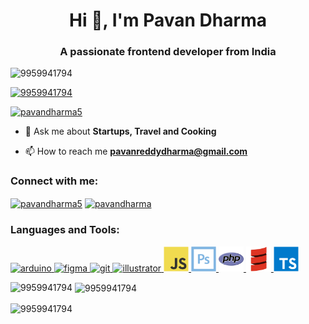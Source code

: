 <h1 align="center">Hi 👋, I'm Pavan Dharma</h1>
<h3 align="center">A passionate frontend developer from India</h3>

<p align="left"> <img src="https://komarev.com/ghpvc/?username=9959941794&label=Profile%20views&color=0e75b6&style=flat" alt="9959941794" /> </p>

<p align="left"> <a href="https://github.com/ryo-ma/github-profile-trophy"><img src="https://github-profile-trophy.vercel.app/?username=9959941794" alt="9959941794" /></a> </p>

<p align="left"> <a href="https://twitter.com/pavandharma5" target="blank"><img src="https://img.shields.io/twitter/follow/pavandharma5?logo=twitter&style=for-the-badge" alt="pavandharma5" /></a> </p>

- 💬 Ask me about **Startups, Travel and Cooking**

- 📫 How to reach me **pavanreddydharma@gmail.com**

<h3 align="left">Connect with me:</h3>
<p align="left">
<a href="https://twitter.com/pavandharma5" target="blank"><img align="center" src="https://raw.githubusercontent.com/rahuldkjain/github-profile-readme-generator/master/src/images/icons/Social/twitter.svg" alt="pavandharma5" height="30" width="40" /></a>
<a href="https://linkedin.com/in/pavandharma" target="blank"><img align="center" src="https://raw.githubusercontent.com/rahuldkjain/github-profile-readme-generator/master/src/images/icons/Social/linked-in-alt.svg" alt="pavandharma" height="30" width="40" /></a>
</p>

<h3 align="left">Languages and Tools:</h3>
<p align="left"> <a href="https://www.arduino.cc/" target="_blank" rel="noreferrer"> <img src="https://cdn.worldvectorlogo.com/logos/arduino-1.svg" alt="arduino" width="40" height="40"/> </a> <a href="https://www.figma.com/" target="_blank" rel="noreferrer"> <img src="https://www.vectorlogo.zone/logos/figma/figma-icon.svg" alt="figma" width="40" height="40"/> </a> <a href="https://git-scm.com/" target="_blank" rel="noreferrer"> <img src="https://www.vectorlogo.zone/logos/git-scm/git-scm-icon.svg" alt="git" width="40" height="40"/> </a> <a href="https://www.adobe.com/in/products/illustrator.html" target="_blank" rel="noreferrer"> <img src="https://www.vectorlogo.zone/logos/adobe_illustrator/adobe_illustrator-icon.svg" alt="illustrator" width="40" height="40"/> </a> <a href="https://developer.mozilla.org/en-US/docs/Web/JavaScript" target="_blank" rel="noreferrer"> <img src="https://raw.githubusercontent.com/devicons/devicon/master/icons/javascript/javascript-original.svg" alt="javascript" width="40" height="40"/> </a> <a href="https://www.photoshop.com/en" target="_blank" rel="noreferrer"> <img src="https://raw.githubusercontent.com/devicons/devicon/master/icons/photoshop/photoshop-line.svg" alt="photoshop" width="40" height="40"/> </a> <a href="https://www.php.net" target="_blank" rel="noreferrer"> <img src="https://raw.githubusercontent.com/devicons/devicon/master/icons/php/php-original.svg" alt="php" width="40" height="40"/> </a> <a href="https://www.scala-lang.org" target="_blank" rel="noreferrer"> <img src="https://raw.githubusercontent.com/devicons/devicon/master/icons/scala/scala-original.svg" alt="scala" width="40" height="40"/> </a> <a href="https://www.typescriptlang.org/" target="_blank" rel="noreferrer"> <img src="https://raw.githubusercontent.com/devicons/devicon/master/icons/typescript/typescript-original.svg" alt="typescript" width="40" height="40"/> </a> </p>

<p><img align="left" src="https://github-readme-stats.vercel.app/api/top-langs?username=9959941794&show_icons=true&locale=en&layout=compact" alt="9959941794" /></p>

<p>&nbsp;<img align="center" src="https://github-readme-stats.vercel.app/api?username=9959941794&show_icons=true&locale=en" alt="9959941794" /></p>

<p><img align="center" src="https://github-readme-streak-stats.herokuapp.com/?user=9959941794&" alt="9959941794" /></p>
